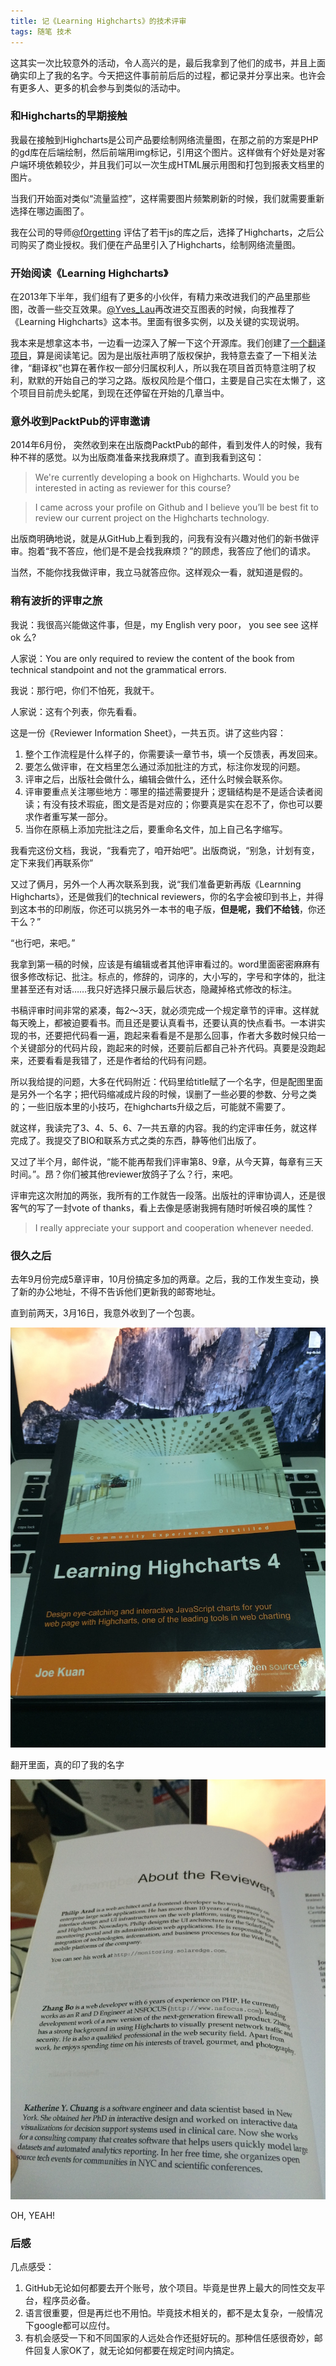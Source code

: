 ```yaml
---
title: 记《Learning Highcharts》的技术评审
tags: 随笔 技术
--- 
```


这其实一次比较意外的活动，令人高兴的是，最后我拿到了他们的成书，并且上面确实印上了我的名字。今天把这件事前前后后的过程，都记录并分享出来。也许会有更多人、更多的机会参与到类似的活动中。

<!--more-->

### 和Highcharts的早期接触
我最在接触到Highcharts是公司产品要绘制网络流量图，在那之前的方案是PHP的gd库在后端绘制，然后前端用img标记，引用这个图片。这样做有个好处是对客户端环境依赖较少，并且我们可以一次生成HTML展示用图和打包到报表文档里的图片。

当我们开始面对类似“流量监控”，这样需要图片频繁刷新的时候，我们就需要重新选择在哪边画图了。

我在公司的导师[@f0rgetting][1] 评估了若干js的库之后，选择了Highcharts，之后公司购买了商业授权。我们便在产品里引入了Highcharts，绘制网络流量图。


### 开始阅读《Learning Highcharts》
在2013年下半年，我们组有了更多的小伙伴，有精力来改进我们的产品里那些图，改善一些交互效果。[@Yves_Lau][2]再改进交互图表的时候，向我推荐了《Learning Highcharts》这本书。里面有很多实例，以及关键的实现说明。

我本来是想拿这本书，一边看一边深入了解一下这个开源库。我们创建了[一个翻译项目][3]，算是阅读笔记。因为是出版社声明了版权保护，我特意去查了一下相关法律，“翻译权”也算在著作权一部分归属权利人，所以我在项目首页特意注明了权利，默默的开始自己的学习之路。版权风险是个借口，主要是自己实在太懒了，这个项目目前虎头蛇尾，到现在还停留在开始的几章当中。

### 意外收到PacktPub的评审邀请
2014年6月份， 突然收到来在出版商PacktPub的邮件，看到发件人的时候，我有种不祥的感觉。以为出版商准备来找我麻烦了。直到我看到这句：
> We're currently developing a book on Highcharts. Would you be interested in acting as reviewer for this course?

>  I came across your profile on Github and I believe you’ll be best fit to review our current project on the Highcharts technology.
 
出版商明确地说，就是从GitHub上看到我的，问我有没有兴趣对他们的新书做评审。抱着“我不答应，他们是不是会找我麻烦？”的顾虑，我答应了他们的请求。

当然，不能你找我做评审，我立马就答应你。这样观众一看，就知道是假的。

### 稍有波折的评审之旅
我说：我很高兴能做这件事，但是，my English very poor， you see see 这样 ok 么?

人家说：You are only required to review the content of the book from technical standpoint  and not the grammatical errors.

我说：那行吧，你们不怕死，我就干。

人家说：这有个列表，你先看看。

这是一份《Reviewer Information Sheet》，一共五页。讲了这些内容：

1. 整个工作流程是什么样子的，你需要读一章节书，填一个反馈表，再发回来。
2. 要怎么做评审，在文档里怎么通过添加批注的方式，标注你发现的问题。
3. 评审之后，出版社会做什么，编辑会做什么，还什么时候会联系你。
4. 评审要重点关注哪些地方：哪里的描述需要提升；逻辑结构是不是适合读者阅读；有没有技术瑕疵，图文是否是对应的；你要真是实在忍不了，你也可以要求作者重写某一部分。
5. 当你在原稿上添加完批注之后，要重命名文件，加上自己名字缩写。

我看完这份文档，我说，“我看完了，咱开始吧”。出版商说，“别急，计划有变，定下来我们再联系你”

又过了俩月，另外一个人再次联系到我，说“我们准备更新再版《Learnning Highcharts》，还是做我们的technical reviewers，你的名字会被印到书上，并得到这本书的印刷版，你还可以挑另外一本书的电子版，**但是呢，我们不给钱**，你还干么？”

“也行吧，来吧。”

我拿到第一稿的时候，应该是有编辑或者其他评审看过的。word里面密密麻麻有很多修改标记、批注。标点的，修辞的，词序的，大小写的，字号和字体的，批注里甚至还有对话……我只好选择只展示最后状态，隐藏掉格式修改的标注。

书稿评审时间非常的紧凑，每2～3天，就必须完成一个规定章节的评审。这样就每天晚上，都被迫要看书。而且还是要认真看书，还要认真的快点看书。一本讲实现的书，还要把代码看一遍，跑起来看看是不是那么回事，作者大多数时候只给一个关键部分的代码片段，跑起来的时候，还要前后都自己补齐代码。真要是没跑起来，还要看看是我错了，还是作者给的代码有问题。

所以我给提的问题，大多在代码附近：代码里给title赋了一个名字，但是配图里面是另外一个名字；把代码缩减成片段的时候，误删了一些必要的参数、分号之类的；一些旧版本里的小技巧，在highcharts升级之后，可能就不需要了。

就这样，我读完了3、4、5、6、7一共五章的内容。我的约定评审任务，就这样完成了。我提交了BIO和联系方式之类的东西，静等他们出版了。

又过了半个月，邮件说，“能不能再帮我们评审第8、9章，从今天算，每章有三天时间。”。昂？你们被其他reviewer放鸽子了么？行，来吧。

评审完这次附加的两张，我所有的工作就告一段落。出版社的评审协调人，还是很客气的写了一封vote of thanks，看上去像是感谢我拥有随时听候召唤的属性？
> I really appreciate your support and cooperation whenever needed. 


### 很久之后
去年9月份完成5章评审，10月份搞定多加的两章。之后，我的工作发生变动，换了新的办公地址，不得不告诉他们更新我的邮寄地址。

直到前两天，3月16日，我意外收到了一个包裹。

![image](/illustration/highcharts-tech-review.jpg)

翻开里面，真的印了我的名字

![image](/illustration/highcharts-tech-review-2.jpg)

OH, YEAH!


### 后感
几点感受：

1. GitHub无论如何都要去开个账号，放个项目。毕竟是世界上最大的同性交友平台，程序员必备。
2. 语言很重要，但是再烂也不用怕。毕竟技术相关的，都不是太复杂，一般情况下google都可以应付。
3. 有机会感受一下和不同国家的人远处合作还挺好玩的。那种信任感很奇妙，邮件回复人家OK了，就无论如何都要在规定时间内搞定。



[1]:http://weibo.com/f0rgetting "@forgetting就是那个在2014年拿了微软大奖的大牛，这是我遇到的一个从汇编到JS都通晓的大牛。只是我资质愚钝，未得真传。"

[2]:http://weibo.com/u/1969752107 "@Yves_Lau是个一周能工作8天的棒小伙。为我们的产品的图表做了很多NB的改进。"

[3]:https://github.com/TopCaver/Learning.Highcharts.zh_CN